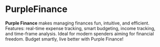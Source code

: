 # PurpleFinance
**Purple Finance** makes managing finances fun, intuitive, and efficient. Features: real-time expense tracking, smart budgeting, income tracking, and time-frame analysis. Ideal for modern spenders aiming for financial freedom. Budget smartly, live better with Purple Finance!
